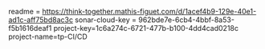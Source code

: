 readme = https://think-together.mathis-figuet.com/d/1acef4b9-129e-40e1-ad1c-aff75bd8ac3c
sonar-cloud-key = 962bde7e-6cb4-4bbf-8a53-f5b1616deaf1
project-key=1c6a274c-6721-477b-b100-4dd4cad0218c
project-name=tp-CI/CD